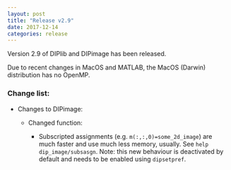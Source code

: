 ```yaml
---
layout: post
title: "Release v2.9"
date: 2017-12-14
categories: release
---
```


Version 2.9 of DIPlib and DIPimage has been released.

Due to recent changes in MacOS and MATLAB, the MacOS (Darwin) distribution has no OpenMP.

<h3>Change list:</h3>

- Changes to DIPimage:

    - Changed function:

        - Subscripted assignments (e.g. `m(:,:,0)=some_2d_image`) are much faster and use much less memory, usually.
          See `help dip_image/subsasgn`.
          Note: this new behaviour is deactivated by default and needs to be enabled using `dipsetpref`.
